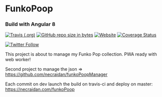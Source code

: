 # FunkoPoop
### Build with Angular 8

[![Travis (.org)](https://img.shields.io/travis/rust-lang/rust.svg?style=for-the-badge)](https://travis-ci.org/necraidan/funkoPoop)
[![GitHub repo size in bytes](https://img.shields.io/github/repo-size/badges/shields.svg?style=for-the-badge)](https://github.com/necraidan/funkoPoop)
[![Website](https://img.shields.io/website-up-down-green-red/https/shields.io.svg?label=FunkoPoop&style=for-the-badge)](http://necraidan.com/funkoPoop)
[![Coverage Status](https://coveralls.io/repos/github/necraidan/funkoPoop/badge.svg?branch=dev)](https://coveralls.io/github/necraidan/funkoPoop?branch=dev)

[![Twitter Follow](https://img.shields.io/twitter/follow/necraidan.svg?label=Follow&style=social)](https://twitter.com/necraidan)

This project is about to manage my Funko Pop collection.
PWA ready with web worker!

Second project to manage the json => https://github.com/necraidan/funkoPoopManager


Each commit on dev launch the build on travis-ci and deploy on master: https://necraidan.com/funkoPoop
